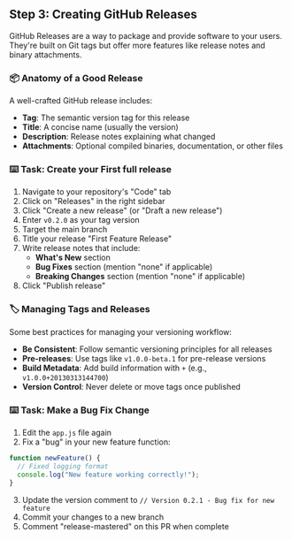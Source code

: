 ## Step 3: Creating GitHub Releases

GitHub Releases are a way to package and provide software to your users. They're built on Git tags but offer more features like release notes and binary attachments.

### 📦 Anatomy of a Good Release

A well-crafted GitHub release includes:

- **Tag**: The semantic version tag for this release
- **Title**: A concise name (usually the version)
- **Description**: Release notes explaining what changed
- **Attachments**: Optional compiled binaries, documentation, or other files

### :keyboard: Task: Create your First full release

1. Navigate to your repository's "Code" tab
2. Click on "Releases" in the right sidebar
3. Click "Create a new release" (or "Draft a new release")
4. Enter `v0.2.0` as your tag version
5. Target the main branch
6. Title your release "First Feature Release"
7. Write release notes that include:
   - **What's New** section
   - **Bug Fixes** section (mention "none" if applicable)
   - **Breaking Changes** section (mention "none" if applicable)
8. Click "Publish release"


### 🏷️ Managing Tags and Releases

Some best practices for managing your versioning workflow:

- **Be Consistent**: Follow semantic versioning principles for all releases
- **Pre-releases**: Use tags like `v1.0.0-beta.1` for pre-release versions
- **Build Metadata**: Add build information with `+` (e.g., `v1.0.0+20130313144700`)
- **Version Control**: Never delete or move tags once published

### :keyboard: Task: Make a Bug Fix Change

1. Edit the `app.js` file again
2. Fix a "bug" in your new feature function:
```javascript
function newFeature() {
  // Fixed logging format
  console.log("New feature working correctly!");
}
```
3. Update the version comment to `// Version 0.2.1 - Bug fix for new feature`
4. Commit your changes to a new branch
5. Comment "release-mastered" on this PR when complete
